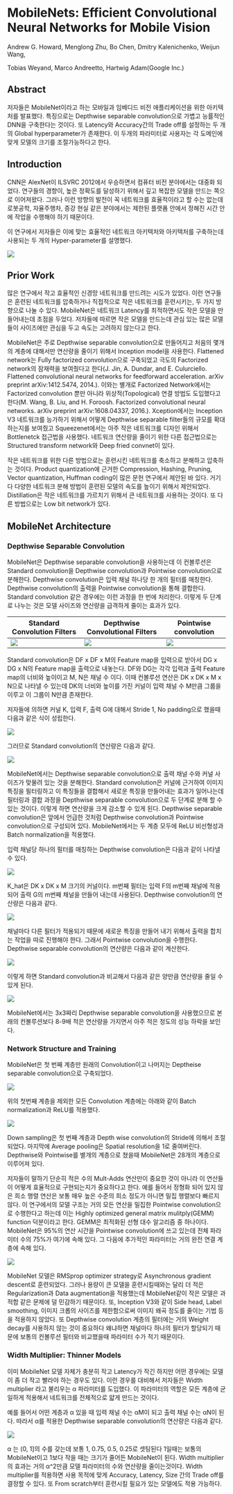 # MobileNets: Efficient Convolutional Neural Networks for Mobile Vision

Andrew G. Howard, Menglong Zhu, Bo Chen, Dmitry Kalenichenko, Weijun Wang,

Tobias Weyand, Marco Andreetto, Hartwig Adam(Google Inc.)



## Abstract

저자들은 MobileNet이라고 하는 모바일과 임베디드 비전 애플리케이션을 위한 아키텍처를 발표했다. 특징으로는 Depthwise separable convolution으로 가볍고 능률적인 DNN을 구축한다는 것이다. 또 Latency와 Accuracy간의 Trade off를 설정하는 두 개의 Global hyperparameter가 존재한다. 이 두개의 파라미터로 사용자는 각 도메인에 맞게 모델의 크기를 조절가능하다고 한다. 



## Introduction

CNN은 AlexNet이 ILSVRC 2012에서 우승하면서 컴퓨터 비전 분야에서는 대중화 되었다. 연구들의 경향이, 높은 정확도를 달성하기 위해서 깊고 복잡한 모델을 만드는 쪽으로 이어져왔다. 그러나 이런 방향의 발전이 꼭 네트워크를 효율적이라고 할 수는 없는데 로봇공학, 자율주행차, 증강 현실 같은 분야에서는 제한된 플랫폼 안에서 정해진 시간 안에 작업을 수행해야 하기 때문이다. 

이 연구에서 저자들은 이에 맞는 효율적인 네트워크 아키텍처와 아키텍처를 구축하는데 사용되는 두 개의 Hyper-parameter를 설명했다. 



![](./Figure/MobileNets_Efficient_Convolutional_Neural_Networks_for_Mobile_Vision1.JPG)



## Prior Work

많은 연구에서 작고 효율적인 신경망 네트워크를 만드려는 시도가 있었다. 이런 연구들은 훈련된 네트워크를 압축하거나 직접적으로 작은 네트워크를 훈련시키는, 두 가지 방향으로 나눌 수 있다. MobileNet은 네트워크 Latency를 최적하면서도 작은 모델을 만들어내는데 초점을 두었다. 저자들에 따르면 작은 모델을 만드는데 관심 있는 많은 모델들이 사이즈에만 관심을 두고 속도는 고려하지 않는다고 한다. 

MobileNet은 주로 Depthwise separable convolution으로 만들어지고 처음의 몇개의 계층에 대해서만 연산량을 줄이기 위해서 Inception model을 사용한다.  Flattened network는 Fully factorized convolution으로 구축되었고 극도의 Factorized network의 잠재력을 보여줬다고 한다(J. Jin, A. Dundar, and E. Culurciello. Flattened convolutional neural networks for feedforward acceleration. arXiv preprint arXiv:1412.5474, 2014.). 이와는 별개로 Factorized Network에서는 Factorized convolution 뿐만 아니라 위상적(Topological) 연결 방법도 도입했다고 한다(M. Wang, B. Liu, and H. Foroosh. Factorized convolutional neural networks. arXiv preprint arXiv:1608.04337, 2016.). Xception에서는 Inception V3 네트워크를 능가하기 위해서 어떻게 Depthwise separable filter들의 규모를 확대하는지를 보여줬고 Squeezenet에서는 아주 작은 네트워크를 디자인 위해서 Bottlenetck 접근법을 사용했다. 네트워크 연산량을 줄이기 위한 다른 접근법으로는 Structured transform network와 Deep fried convnet이 있다. 

작은 네트워크를 위한 다른 방법으로는 훈련시킨 네트워크를 축소하고 분해하고 압축하는 것이다. Product quantization에 근거한 Compression, Hashing, Pruning, Vector quantization, Huffman coding이 많은 문헌 연구에서 제안된 바 있다. 거기다 다양한 네트워크 분해 방법이 훈련된 모델의 속도를 높이기 위해서 제안되었다. Distillation은 작은 네트워크를 가르치기 위해서 큰 네트워크를 사용하는 것이다. 또 다른 방법으로는 Low bit network가 있다. 



## MobileNet Architecture

### Depthwise Separable Convolution

MobileNet은 Depthwise separable convolution을 사용하는데 이 컨볼루션은 Standard convolution을 Depthwise convolution과 Pointwise convolution으로 분해한다. Depthwise convolution은 입력 채널 하나당 한 개의 필터를 매칭한다. Depthwise convolution의 출력을 Pointwise convolution을 통해 결합한다. Standard convolution 같은 경우에는 이런 과정을 한 번에 처리한다. 이렇게 두 단계로 나누는 것은 모델 사이즈와 연산량을 급격하게 줄이는 효과가 있다.

| Standard Convolution Filters                                 | Depthwise Convolutional Filters                              | Pointwise convolution                                        |
| ------------------------------------------------------------ | ------------------------------------------------------------ | ------------------------------------------------------------ |
| ![](./Figure/MobileNets_Efficient_Convolutional_Neural_Networks_for_Mobile_Vision2.JPG) | ![](./Figure/MobileNets_Efficient_Convolutional_Neural_Networks_for_Mobile_Vision3.JPG) | ![](./Figure/MobileNets_Efficient_Convolutional_Neural_Networks_for_Mobile_Vision4.JPG) |

Standard convolution은 DF x DF x M의 Feature map을 입력으로 받아서 DG x DG x N의 Feature map을 출력으로 내놓는다. DF와 DG는 각각 입력과 출력 Feature map의 너비와 높이이고 M, N은 채널 수 이다. 이때 컨볼루션 연산은 DK x DK x M x N으로 나타낼 수 있는데 DK의 너비와 높이를 가진 커널이 입력 채널 수 M만큼 그룹을 이루고 이 그룹이 N만큼 존재한다. 

저자들에 의하면 커널 K, 입력 F, 출력 G에 대해서 Stride 1, No padding으로 했을때 다음과 같은 식이 성립한다. 

![](./Figure/MobileNets_Efficient_Convolutional_Neural_Networks_for_Mobile_Vision5.JPG)

그러므로 Standard convolution의 연산량은 다음과 같다.

![](./Figure/MobileNets_Efficient_Convolutional_Neural_Networks_for_Mobile_Vision6.JPG)

MobileNet에서는 Depthwise separable convolution으로 출력 채널 수와 커널 사이즈가 맞물려 있는 것을 분해한다. Standard convolution은 커널에 근거하여 이미지 특징을 필터링하고 이 특징들을 결합해서 새로운 특징을 만들어내는 효과가 일어나는데 필터링과 결합 과정을 Depthwise separable convolution으로 두 단계로 분해 할 수 있는 것이다. 이렇게 하면 연산량을 크게 감소할 수 있게 된다.  Depthwise separable convolution은 앞에서 언급한 것처럼 Depthwise convolution과 Pointwise convolution으로 구성되어 있다. MobileNet에서는 두 계층 모두에 ReLU 비선형성과 Batch normalization을 적용했다. 

입력 채널당 하나의 필터를 매칭하는 Depthwise convolution은 다음과 같이 나타낼 수 있다. 

![](./Figure/MobileNets_Efficient_Convolutional_Neural_Networks_for_Mobile_Vision7.JPG)

K_hat은 DK x DK x M 크기의 커널이다. m번째 필터는 입력 F의 m번째 채널에 적용되어 출력 G의 m번째 채널을 만들어 내는데 사용된다. Depthwise convolution의 연산량은 다음과 같다. 

![](./Figure/MobileNets_Efficient_Convolutional_Neural_Networks_for_Mobile_Vision8.JPG)

채널마다 다른 필터가 적용되기 때문에 새로운 특징을 만들어 내기 위해서 출력을 합치는 작업을 따로 진행해야 한다. 그래서 Pointwise convolution을 수행한다. Depthwise separable convolution의 연산량은 다음과 같이 계산한다.

![](./Figure/MobileNets_Efficient_Convolutional_Neural_Networks_for_Mobile_Vision9.JPG)

이렇게 하면 Standard convolution과 비교해서 다음과 같은 양만큼 연산량을 줄일 수 있게 된다. 

![](./Figure/MobileNets_Efficient_Convolutional_Neural_Networks_for_Mobile_Vision10.JPG)

MobileNet에서는 3x3짜리 Depthwise separable convolution을 사용했으므로 본래의 컨볼루션보다 8-9배 적은 연산량을 가지면서 아주 적은 정도의 성능 하락을 보인다. 



### Network Structure and Training

MobileNet은 첫 번째 계층만 원래의 Convolution이고 나머지는 Deptheise separable convolution으로 구축되었다. 

![](./Figure/MobileNets_Efficient_Convolutional_Neural_Networks_for_Mobile_Vision11.JPG)

위의 첫번째 계층을 제외한 모든 Convolution 계층에는 아래와 같이 Batch normalization과 ReLU를 적용했다. 

![](./Figure/MobileNets_Efficient_Convolutional_Neural_Networks_for_Mobile_Vision12.JPG)

Down sampling은 첫 번째 계층과 Depth wise convolution의 Stride에 의해서 조절되었다. 마지막에 Average pooling은 Spatial resolution을 1로 줄여버린다. Depthwise와 Pointwise를 별개의 계층으로 쳤을때 MobileNet은 28개의 계층으로 이루어져 있다. 

저자들이 말하기 단순히 적은 수의 Mult-Adds 연산만이 중요한 것이 아니라 이 연산들이 어떻게 효율적으로 구현되는지가 중요하다고 한다. 예를 들어서 정형화 되어 있지 않은 희소 행렬 연산은 보통 매우 높은 수준의 희소 정도가 아니면 밀집 행렬보다 빠르지 않다. 이 연구에서의 모델 구조는 거의 모든 연산을 밀집한 Pointwise convolution으로 수행한다고 하는데 이는 Highly optimized general matrix mulitply(GEMM) function 덕분이라고 한다. GEMM은 최적화된 선형 대수 알고리즘 중 하나이다. MobileNet은 95%의 연산 시간을 Pointwise convolution에 쓰고 있는데 전체 파라미터 수의 75%가 여기에 속해 있다. 그 다음에 추가적인 파라미터는 거의 완전 연결 계층에 속해 있다. 

![](./Figure/MobileNets_Efficient_Convolutional_Neural_Networks_for_Mobile_Vision13.JPG)

MobileNet 모델은 RMSprop optimizer strategy로 Asynchronous gradient descent로 훈련되었다. 그러나 용량이 큰 모델을 훈련시킬때와는 달리 더 적은 Regularization과 Data augmentation을 적용했는데 MobileNet같이 작은 모델은 과적합 같은 문제에 덜 민감하기 때문이다. 또, Inception V3와 같이 Side head, Label smoothing, 이미지 크롭의 사이즈를 제한함으로써 이미지 왜곡 정도를 줄이는 기법 등을 적용하지 않았다. 또 Depthwise convolution 계층의 필터에는 거의 Weight decay를 사용하지 않는 것이 중요하다 왜냐하면 채널마다 하나의 필터가 할당되기 때문에 보통의 컨볼루션 필터와 비교했을때 파라미터 수가 적기 때문이다. 



### Width Multiplier: Thinner Models

이미 MobileNet 모델 자체가 충분히 작고 Latency가 작긴 하지만 어떤 경우에는 모델이 좀 더 작고 빨라야 하는 경우도 있다. 이런 경우를 대비해서 저자들은 Width multiplier 라고 불리우는 α 파라미터를 도입했다. 이 파라미터의 역할은 모든 계층에 균일하게 적용해서 네트워크를 전체적으로 얇게 만드는 것이다. 

예를 들어서 어떤 계층과 α 있을 때 입력 채널 수는 αM이 되고 출력 채널 수는 αN이 된다. 따라서 α를 적용한 Depthwise separable convolution의 연산량은 다음과 같다. 

![](./Figure/MobileNets_Efficient_Convolutional_Neural_Networks_for_Mobile_Vision14.JPG)

α 는 (0, 1]의 수를 갖는데 보통 1, 0.75, 0.5, 0.25로 셋팅된다 1일때는 보통의 MobileNet이고 1보다 작을 때는 크기가 줄어든 MobileNet이 된다. Width multiplier의 효과는 거의 α^2만큼 모델 파라미터의 수와 연산량을 줄이는것이다. Width multiplier를 적용하면 사용 목적에 맞게 Accuracy, Latency, Size 간의 Trade off를 결정할 수 있다. 또 From scratch부터 훈련시킬 필요가 있는 모델에도 적용 가능하다. 
